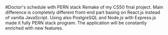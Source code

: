 #Doctor's schedule with PERN stack
Remake of my CS50 final project. Main difference is completely different front-end part basing on React.js instead of vanilla JavaScript. Using also PostgreSQL and Node.js with Express.js made it fully PERN stack program. The application will be constantly enriched with new features.
